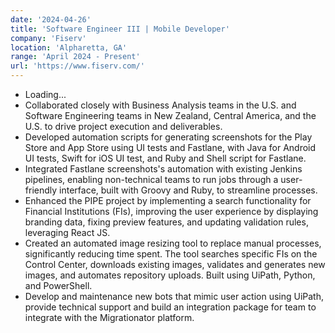 ```yaml
---
date: '2024-04-26'
title: 'Software Engineer III | Mobile Developer'
company: 'Fiserv'
location: 'Alpharetta, GA'
range: 'April 2024 - Present'
url: 'https://www.fiserv.com/'
---
```


- Loading...
- Collaborated closely with Business Analysis teams in the U.S. and Software Engineering teams in New Zealand, Central America, and the U.S. to drive project execution and deliverables.
- Developed automation scripts for generating screenshots for the Play Store and App Store using UI tests and Fastlane, with Java for Android UI tests, Swift for iOS UI test, and Ruby and Shell script for Fastlane.
- Integrated Fastlane screenshots's automation with existing Jenkins pipelines, enabling non-technical teams to run jobs through a user-friendly interface, built with Groovy and Ruby, to streamline processes.
- Enhanced the PIPE project by implementing a search functionality for Financial Institutions (FIs), improving the user experience by displaying branding data, fixing preview features, and updating validation rules, leveraging React JS.
- Created an automated image resizing tool to replace manual processes, significantly reducing time spent. The tool searches specific FIs on the Control Center, downloads existing images, validates and generates new images, and automates repository uploads. Built using UiPath, Python, and PowerShell.
- Develop and maintenance new bots that mimic user action using UiPath, provide technical support and build an integration package for team to integrate with the Migrationator platform.